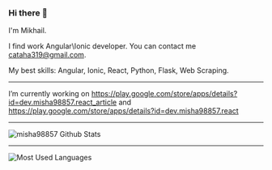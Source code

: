 ### Hi there 👋

I'm Mikhail.

I find work Angular\Ionic developer. You can contact me cataha319@gmail.com.

My best skills: Angular, Ionic, React, Python, Flask, Web Scraping.

---

I’m currently working on https://play.google.com/store/apps/details?id=dev.misha98857.react_article and https://play.google.com/store/apps/details?id=dev.misha98857.react

---

![misha98857 Github Stats](https://github-readme-stats.vercel.app/api?username=misha98857&show_icons=true&hide_border=true&count_private=true)

---

![Most Used Languages](https://github-readme-stats.vercel.app/api/top-langs?username=misha98857&hide_border=true)
